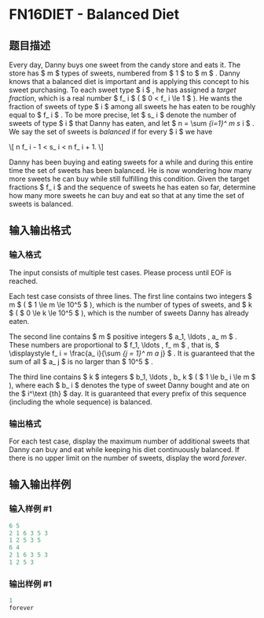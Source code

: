 # FN16DIET - Balanced Diet

## 题目描述

Every day, Danny buys one sweet from the candy store and eats it. The store has $ m $ types of sweets, numbered from $ 1 $ to $ m $ . Danny knows that a balanced diet is important and is applying this concept to his sweet purchasing. To each sweet type $ i $ , he has assigned a _target fraction_, which is a real number $ f_ i $ ( $ 0 &lt; f_ i \le 1 $ ). He wants the fraction of sweets of type $ i $ among all sweets he has eaten to be roughly equal to $ f_ i $ . To be more precise, let $ s_ i $ denote the number of sweets of type $ i $ that Danny has eaten, and let $ n = \sum _{i=1}^ m s_ i $ . We say the set of sweets is _balanced_ if for every $ i $ we have

\\\[ n f\_ i - 1 < s\_ i < n f\_ i + 1. \\\]

Danny has been buying and eating sweets for a while and during this entire time the set of sweets has been balanced. He is now wondering how many more sweets he can buy while still fulfilling this condition. Given the target fractions $ f_ i $ and the sequence of sweets he has eaten so far, determine how many more sweets he can buy and eat so that at any time the set of sweets is balanced.

## 输入输出格式

### 输入格式

The input consists of multiple test cases. Please process until EOF is reached.

Each test case consists of three lines. The first line contains two integers $ m $ ( $ 1 \le m \le 10^5 $ ), which is the number of types of sweets, and $ k $ ( $ 0 \le k \le 10^5 $ ), which is the number of sweets Danny has already eaten.

The second line contains $ m $ positive integers $ a_1, \ldots , a_ m $ . These numbers are proportional to $ f_1, \ldots , f_ m $ , that is, $ \displaystyle f_ i = \frac{a_ i}{\sum _{j = 1}^ m a_ j} $ . It is guaranteed that the sum of all $ a_ j $ is no larger than $ 10^5 $ .

The third line contains $ k $ integers $ b_1, \ldots , b_ k $ ( $ 1 \le b_ i \le m $ ), where each $ b_ i $ denotes the type of sweet Danny bought and ate on the $ i^\text {th} $ day. It is guaranteed that every prefix of this sequence (including the whole sequence) is balanced.

### 输出格式

For each test case, display the maximum number of additional sweets that Danny can buy and eat while keeping his diet continuously balanced. If there is no upper limit on the number of sweets, display the word _forever_.

## 输入输出样例

### 输入样例 #1

```cpp
6 5
2 1 6 3 5 3
1 2 5 3 5
6 4
2 1 6 3 5 3
1 2 5 3
```


### 输出样例 #1

```cpp
1
forever
```



